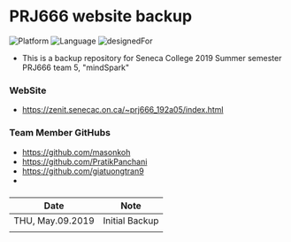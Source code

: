 # PRJ666 website backup

![Platform](https://img.shields.io/badge/Platform-WebSite-silver.svg)
![Language](https://img.shields.io/badge/Language-HTML%20%7C%20CSS%20%7C%20JavsScript-orange.svg)
![designedFor](https://img.shields.io/badge/designedFor-PRJ666%20Final%20Project%20Backup-blue.svg)
* This is a backup repository for Seneca College 2019 Summer semester PRJ666 team 5, "mindSpark" 

### WebSite
* https://zenit.senecac.on.ca/~prj666_192a05/index.html

### Team Member GitHubs
* https://github.com/masonkoh
* https://github.com/PratikPanchani
* https://github.com/giatuongtran9
* 

### 
|Date|Note|
|----|----|
|THU, May.09.2019|Initial Backup
|||



